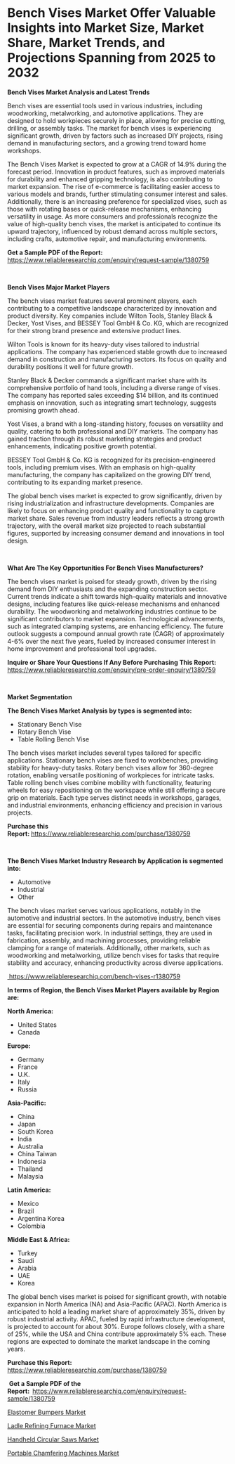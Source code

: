 <p><h1>Bench Vises Market Offer Valuable Insights into Market Size, Market Share, Market Trends, and Projections Spanning from 2025 to 2032</h1></p><p><strong>Bench Vises Market Analysis and Latest Trends</strong></p>
<p><p>Bench vises are essential tools used in various industries, including woodworking, metalworking, and automotive applications. They are designed to hold workpieces securely in place, allowing for precise cutting, drilling, or assembly tasks. The market for bench vises is experiencing significant growth, driven by factors such as increased DIY projects, rising demand in manufacturing sectors, and a growing trend toward home workshops.</p><p>The Bench Vises Market is expected to grow at a CAGR of 14.9% during the forecast period. Innovation in product features, such as improved materials for durability and enhanced gripping technology, is also contributing to market expansion. The rise of e-commerce is facilitating easier access to various models and brands, further stimulating consumer interest and sales. Additionally, there is an increasing preference for specialized vises, such as those with rotating bases or quick-release mechanisms, enhancing versatility in usage. As more consumers and professionals recognize the value of high-quality bench vises, the market is anticipated to continue its upward trajectory, influenced by robust demand across multiple sectors, including crafts, automotive repair, and manufacturing environments.</p></p>
<p><strong>Get a Sample PDF of the Report:&nbsp;</strong> <a href="https://www.reliableresearchiq.com/enquiry/request-sample/1380759?utm_campaign=120&utm_medium=2&utm_source=Github&utm_content=ia&utm_term=21022025&utm_id=bench-vises">https://www.reliableresearchiq.com/enquiry/request-sample/1380759</a></p>
<p>&nbsp;</p>
<p><strong>Bench Vises Major Market Players</strong></p>
<p><p>The bench vises market features several prominent players, each contributing to a competitive landscape characterized by innovation and product diversity. Key companies include Wilton Tools, Stanley Black & Decker, Yost Vises, and BESSEY Tool GmbH & Co. KG, which are recognized for their strong brand presence and extensive product lines.</p><p>Wilton Tools is known for its heavy-duty vises tailored to industrial applications. The company has experienced stable growth due to increased demand in construction and manufacturing sectors. Its focus on quality and durability positions it well for future growth.</p><p>Stanley Black & Decker commands a significant market share with its comprehensive portfolio of hand tools, including a diverse range of vises. The company has reported sales exceeding $14 billion, and its continued emphasis on innovation, such as integrating smart technology, suggests promising growth ahead.</p><p>Yost Vises, a brand with a long-standing history, focuses on versatility and quality, catering to both professional and DIY markets. The company has gained traction through its robust marketing strategies and product enhancements, indicating positive growth potential.</p><p>BESSEY Tool GmbH & Co. KG is recognized for its precision-engineered tools, including premium vises. With an emphasis on high-quality manufacturing, the company has capitalized on the growing DIY trend, contributing to its expanding market presence.</p><p>The global bench vises market is expected to grow significantly, driven by rising industrialization and infrastructure developments. Companies are likely to focus on enhancing product quality and functionality to capture market share. Sales revenue from industry leaders reflects a strong growth trajectory, with the overall market size projected to reach substantial figures, supported by increasing consumer demand and innovations in tool design.</p></p>
<p>&nbsp;</p>
<p><strong>What Are The Key Opportunities For Bench Vises Manufacturers?</strong></p>
<p><p>The bench vises market is poised for steady growth, driven by the rising demand from DIY enthusiasts and the expanding construction sector. Current trends indicate a shift towards high-quality materials and innovative designs, including features like quick-release mechanisms and enhanced durability. The woodworking and metalworking industries continue to be significant contributors to market expansion. Technological advancements, such as integrated clamping systems, are enhancing efficiency. The future outlook suggests a compound annual growth rate (CAGR) of approximately 4-6% over the next five years, fueled by increased consumer interest in home improvement and professional tool upgrades.</p></p>
<p><strong>Inquire or Share Your Questions If Any Before Purchasing This Report:</strong> <a href="https://www.reliableresearchiq.com/enquiry/pre-order-enquiry/1380759?utm_campaign=120&utm_medium=2&utm_source=Github&utm_content=ia&utm_term=21022025&utm_id=bench-vises">https://www.reliableresearchiq.com/enquiry/pre-order-enquiry/1380759</a></p>
<p>&nbsp;</p>
<p><strong>Market Segmentation</strong></p>
<p><strong>The Bench Vises Market Analysis by types is segmented into:</strong></p>
<p><ul><li>Stationary Bench Vise</li><li>Rotary Bench Vise</li><li>Table Rolling Bench Vise</li></ul></p>
<p><p>The bench vises market includes several types tailored for specific applications. Stationary bench vises are fixed to workbenches, providing stability for heavy-duty tasks. Rotary bench vises allow for 360-degree rotation, enabling versatile positioning of workpieces for intricate tasks. Table rolling bench vises combine mobility with functionality, featuring wheels for easy repositioning on the workspace while still offering a secure grip on materials. Each type serves distinct needs in workshops, garages, and industrial environments, enhancing efficiency and precision in various projects.</p></p>
<p><strong>Purchase this Report:&nbsp;</strong><a href="https://www.reliableresearchiq.com/purchase/1380759?utm_campaign=120&utm_medium=2&utm_source=Github&utm_content=ia&utm_term=21022025&utm_id=bench-vises">https://www.reliableresearchiq.com/purchase/1380759</a></p>
<p>&nbsp;</p>
<p><strong>The Bench Vises Market Industry Research by Application is segmented into:</strong></p>
<p><ul><li>Automotive</li><li>Industrial</li><li>Other</li></ul></p>
<p><p>The bench vises market serves various applications, notably in the automotive and industrial sectors. In the automotive industry, bench vises are essential for securing components during repairs and maintenance tasks, facilitating precision work. In industrial settings, they are used in fabrication, assembly, and machining processes, providing reliable clamping for a range of materials. Additionally, other markets, such as woodworking and metalworking, utilize bench vises for tasks that require stability and accuracy, enhancing productivity across diverse applications.</p></p>
<p><a href="https://www.reliableresearchiq.com/bench-vises-r1380759?utm_campaign=120&utm_medium=2&utm_source=Github&utm_content=ia&utm_term=21022025&utm_id=bench-vises">&nbsp;https://www.reliableresearchiq.com/bench-vises-r1380759</a></p>
<p><strong>In terms of Region, the Bench Vises Market Players available by Region are:</strong></p>
<p>
    <p> <strong> North America: </strong>
        <ul>
            <li>United States</li>
            <li>Canada</li>
        </ul>
        </p> 
    <p> <strong> Europe: </strong>
        <ul>
            <li>Germany</li>
            <li>France</li>
            <li>U.K.</li>
            <li>Italy</li>
            <li>Russia</li>
        </ul>
        </p> 
    <p> <strong> Asia-Pacific: </strong>
        <ul>
            <li>China</li>
            <li>Japan</li>
            <li>South Korea</li>
            <li>India</li>
            <li>Australia</li>
            <li>China Taiwan</li>
            <li>Indonesia</li>
            <li>Thailand</li>
            <li>Malaysia</li>
        </ul>
        </p> 
    <p> <strong> Latin America: </strong>
        <ul>
            <li>Mexico</li>
            <li>Brazil</li>
            <li>Argentina Korea</li>
            <li>Colombia</li>
        </ul>
        </p> 
    <p> <strong> Middle East & Africa: </strong>
        <ul>
            <li>Turkey</li>
            <li>Saudi</li>
            <li>Arabia</li>
            <li>UAE</li>
            <li>Korea</li>
        </ul>
    </p>
    </p>
<p><p>The global bench vises market is poised for significant growth, with notable expansion in North America (NA) and Asia-Pacific (APAC). North America is anticipated to hold a leading market share of approximately 35%, driven by robust industrial activity. APAC, fueled by rapid infrastructure development, is projected to account for about 30%. Europe follows closely, with a share of 25%, while the USA and China contribute approximately 5% each. These regions are expected to dominate the market landscape in the coming years.</p></p>
<p><strong>Purchase this Report: </strong><a href="https://www.reliableresearchiq.com/purchase/1380759?utm_campaign=120&utm_medium=2&utm_source=Github&utm_content=ia&utm_term=21022025&utm_id=bench-vises">https://www.reliableresearchiq.com/purchase/1380759</a></p>
<p>&nbsp;<strong>Get a Sample PDF of the Report:&nbsp;&nbsp;</strong><a href="https://www.reliableresearchiq.com/enquiry/request-sample/1380759?utm_campaign=120&utm_medium=2&utm_source=Github&utm_content=ia&utm_term=21022025&utm_id=bench-vises">https://www.reliableresearchiq.com/enquiry/request-sample/1380759</a></p>
<p><strong></strong></p>
<p><p><a href="https://github.com/rigelciara0p/Market-Research-Report-List-1/blob/main/elastomer-bumpers-market.md?utm_campaign=120&utm_medium=2&utm_source=Github&utm_content=ia&utm_term=21022025&utm_id=bench-vises">Elastomer Bumpers Market</a></p><p><a href="https://github.com/tiagoamicijo/Market-Research-Report-List-1/blob/main/ladle-refining-furnace-market.md?utm_campaign=120&utm_medium=2&utm_source=Github&utm_content=ia&utm_term=21022025&utm_id=bench-vises">Ladle Refining Furnace Market</a></p><p><a href="https://github.com/koomanprudy/Market-Research-Report-List-1/blob/main/handheld-circular-saws-market.md?utm_campaign=120&utm_medium=2&utm_source=Github&utm_content=ia&utm_term=21022025&utm_id=bench-vises">Handheld Circular Saws Market</a></p><p><a href="https://github.com/boltermuseke/Market-Research-Report-List-1/blob/main/portable-chamfering-machines-market.md?utm_campaign=120&utm_medium=2&utm_source=Github&utm_content=ia&utm_term=21022025&utm_id=bench-vises">Portable Chamfering Machines Market</a></p></p>